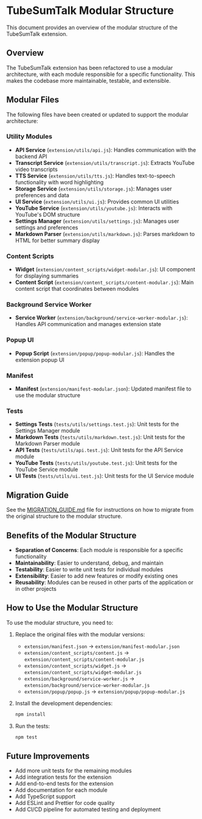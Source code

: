 # TubeSumTalk Modular Structure

This document provides an overview of the modular structure of the TubeSumTalk extension.

## Overview

The TubeSumTalk extension has been refactored to use a modular architecture, with each module responsible for a specific functionality. This makes the codebase more maintainable, testable, and extensible.

## Modular Files

The following files have been created or updated to support the modular architecture:

### Utility Modules

- **API Service** (`extension/utils/api.js`): Handles communication with the backend API
- **Transcript Service** (`extension/utils/transcript.js`): Extracts YouTube video transcripts
- **TTS Service** (`extension/utils/tts.js`): Handles text-to-speech functionality with word highlighting
- **Storage Service** (`extension/utils/storage.js`): Manages user preferences and data
- **UI Service** (`extension/utils/ui.js`): Provides common UI utilities
- **YouTube Service** (`extension/utils/youtube.js`): Interacts with YouTube's DOM structure
- **Settings Manager** (`extension/utils/settings.js`): Manages user settings and preferences
- **Markdown Parser** (`extension/utils/markdown.js`): Parses markdown to HTML for better summary display

### Content Scripts

- **Widget** (`extension/content_scripts/widget-modular.js`): UI component for displaying summaries
- **Content Script** (`extension/content_scripts/content-modular.js`): Main content script that coordinates between modules

### Background Service Worker

- **Service Worker** (`extension/background/service-worker-modular.js`): Handles API communication and manages extension state

### Popup UI

- **Popup Script** (`extension/popup/popup-modular.js`): Handles the extension popup UI

### Manifest

- **Manifest** (`extension/manifest-modular.json`): Updated manifest file to use the modular structure

### Tests

- **Settings Tests** (`tests/utils/settings.test.js`): Unit tests for the Settings Manager module
- **Markdown Tests** (`tests/utils/markdown.test.js`): Unit tests for the Markdown Parser module
- **API Tests** (`tests/utils/api.test.js`): Unit tests for the API Service module
- **YouTube Tests** (`tests/utils/youtube.test.js`): Unit tests for the YouTube Service module
- **UI Tests** (`tests/utils/ui.test.js`): Unit tests for the UI Service module

## Migration Guide

See the [MIGRATION_GUIDE.md](MIGRATION_GUIDE.md) file for instructions on how to migrate from the original structure to the modular structure.

## Benefits of the Modular Structure

- **Separation of Concerns**: Each module is responsible for a specific functionality
- **Maintainability**: Easier to understand, debug, and maintain
- **Testability**: Easier to write unit tests for individual modules
- **Extensibility**: Easier to add new features or modify existing ones
- **Reusability**: Modules can be reused in other parts of the application or in other projects

## How to Use the Modular Structure

To use the modular structure, you need to:

1. Replace the original files with the modular versions:
   - `extension/manifest.json` → `extension/manifest-modular.json`
   - `extension/content_scripts/content.js` → `extension/content_scripts/content-modular.js`
   - `extension/content_scripts/widget.js` → `extension/content_scripts/widget-modular.js`
   - `extension/background/service-worker.js` → `extension/background/service-worker-modular.js`
   - `extension/popup/popup.js` → `extension/popup/popup-modular.js`

2. Install the development dependencies:
   ```bash
   npm install
   ```

3. Run the tests:
   ```bash
   npm test
   ```

## Future Improvements

- Add more unit tests for the remaining modules
- Add integration tests for the extension
- Add end-to-end tests for the extension
- Add documentation for each module
- Add TypeScript support
- Add ESLint and Prettier for code quality
- Add CI/CD pipeline for automated testing and deployment
